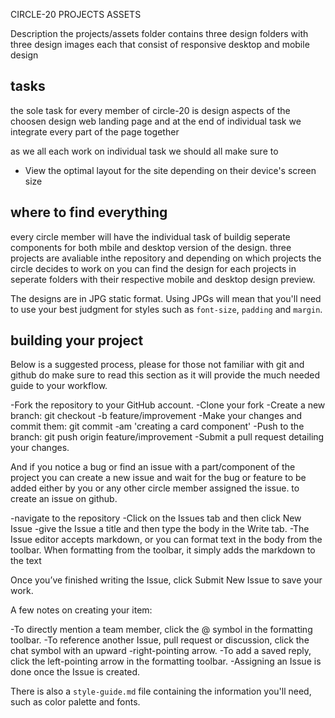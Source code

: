 CIRCLE-20 PROJECTS ASSETS

Description
the projects/assets folder  contains three design  folders  with three design images each that consist of responsive desktop and mobile design

## tasks
the sole task for every member of circle-20 is design aspects of the choosen design web landing page and at the end of individual task we integrate every part of the page together

as we all each work on individual task we should all make sure to

- View the optimal layout for the site depending on their device's screen size

## where to find everything

every circle member will have the individual task of buildig seperate components for both mbile and desktop version of the design. three projects are avaliable inthe repository and depending on which projects the circle decides to work on you can find the design for each projects in seperate folders
with their respective mobile and desktop design preview.

The designs are in JPG static format. Using JPGs will mean that you'll need to use your best judgment for styles such as `font-size`, `padding` and `margin`. 

## building your project
Below is a suggested process, please for those not familiar with git and github do make sure to read this section as it will  provide the much needed guide to your workflow.

-Fork the repository to your GitHub account.
-Clone your fork
-Create a new branch: git checkout -b feature/improvement
-Make your changes and commit them: git commit -am 'creating a card component'
-Push to the branch: git push origin feature/improvement
-Submit a pull request detailing your changes.

And if you notice a bug or find an issue with a part/component of the project you can create a new issue and wait for the bug or feature to be added either by you or any other circle member assigned the issue. to create an issue on github.

-navigate to the repository
-Click on the Issues tab and then click New Issue 
-give the Issue a title and then type the body in the Write tab.
-The Issue editor accepts markdown, or you can format text in the body from the toolbar. When formatting from the toolbar, it simply adds the markdown to the text

Once you’ve finished writing the Issue, click Submit New Issue to save your work.

A few notes on creating your item:

-To directly mention a team member, click the @ symbol in the formatting toolbar.
-To reference another Issue, pull request or discussion, click the chat symbol with an upward -right-pointing arrow.
-To add a saved reply, click the left-pointing arrow in the formatting toolbar.
-Assigning an Issue is done once the Issue is created.


There is also a `style-guide.md` file containing the information you'll need, such as color palette and fonts.







